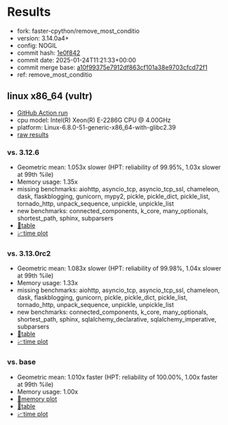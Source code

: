 # Results

- fork: faster-cpython/remove_most_conditio
- version: 3.14.0a4+
- config: NOGIL
- commit hash: [1e0f842](https://github.com/faster%2dcpython/cpython/commit/1e0f842)
- commit date: 2025-01-24T11:21:33+00:00
- commit merge base: [a10f99375e7912df863cf101a38e9703cfcd72f1](https://github.com/python/cpython/commit/a10f99375e7912df863cf101a38e9703cfcd72f1)
- ref: remove_most_conditio

## linux x86_64 (vultr)

- [GitHub Action run](https://github.com/facebookexperimental/free-threading-benchmarking/actions/runs/12954921020)
- cpu model: Intel(R) Xeon(R) E-2286G CPU @ 4.00GHz
- platform: Linux-6.8.0-51-generic-x86_64-with-glibc2.39
- [raw results](bm-20250124-vultr-x86_64-faster%252dcpython-remove_most_conditio-3.14.0a4%2B-1e0f842.json)

### vs. 3.12.6

- Geometric mean: 1.053x slower (HPT: reliability of 99.95%, 1.03x slower at 99th %ile)
- Memory usage: 1.35x
- missing benchmarks: aiohttp, asyncio_tcp, asyncio_tcp_ssl, chameleon, dask, flaskblogging, gunicorn, mypy2, pickle, pickle_dict, pickle_list, tornado_http, unpack_sequence, unpickle, unpickle_list
- new benchmarks: connected_components, k_core, many_optionals, shortest_path, sphinx, subparsers
- [📄table](bm-20250124-vultr-x86_64-faster%252dcpython-remove_most_conditio-3.14.0a4%2B-1e0f842-vs-3.12.6.md)
- [📈time plot](bm-20250124-vultr-x86_64-faster%252dcpython-remove_most_conditio-3.14.0a4%2B-1e0f842-vs-3.12.6.svg)

### vs. 3.13.0rc2

- Geometric mean: 1.083x slower (HPT: reliability of 99.98%, 1.04x slower at 99th %ile)
- Memory usage: 1.33x
- missing benchmarks: aiohttp, asyncio_tcp, asyncio_tcp_ssl, chameleon, dask, flaskblogging, gunicorn, pickle, pickle_dict, pickle_list, tornado_http, unpack_sequence, unpickle, unpickle_list
- new benchmarks: connected_components, k_core, many_optionals, shortest_path, sphinx, sqlalchemy_declarative, sqlalchemy_imperative, subparsers
- [📄table](bm-20250124-vultr-x86_64-faster%252dcpython-remove_most_conditio-3.14.0a4%2B-1e0f842-vs-3.13.0rc2.md)
- [📈time plot](bm-20250124-vultr-x86_64-faster%252dcpython-remove_most_conditio-3.14.0a4%2B-1e0f842-vs-3.13.0rc2.svg)

### vs. base

- Geometric mean: 1.010x faster (HPT: reliability of 100.00%, 1.00x faster at 99th %ile)
- Memory usage: 1.00x
- [🧠memory plot](bm-20250124-vultr-x86_64-faster%252dcpython-remove_most_conditio-3.14.0a4%2B-1e0f842-vs-base-mem.svg)
- [📄table](bm-20250124-vultr-x86_64-faster%252dcpython-remove_most_conditio-3.14.0a4%2B-1e0f842-vs-base.md)
- [📈time plot](bm-20250124-vultr-x86_64-faster%252dcpython-remove_most_conditio-3.14.0a4%2B-1e0f842-vs-base.svg)

